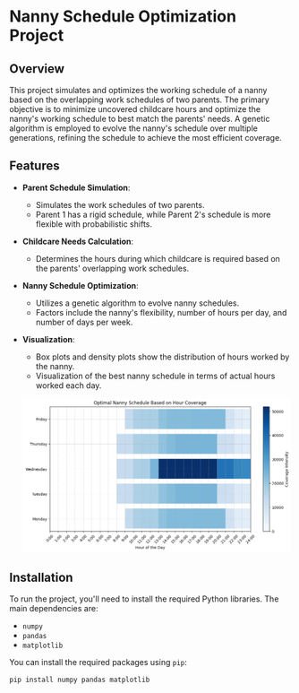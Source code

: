 # Nanny Schedule Optimization Project

## Overview

This project simulates and optimizes the working schedule of a nanny based on the overlapping work schedules of two parents. The primary objective is to minimize uncovered childcare hours and optimize the nanny's working schedule to best match the parents' needs. A genetic algorithm is employed to evolve the nanny's schedule over multiple generations, refining the schedule to achieve the most efficient coverage.

## Features

- **Parent Schedule Simulation**:
  - Simulates the work schedules of two parents.
  - Parent 1 has a rigid schedule, while Parent 2's schedule is more flexible with probabilistic shifts.

- **Childcare Needs Calculation**:
  - Determines the hours during which childcare is required based on the parents' overlapping work schedules.

- **Nanny Schedule Optimization**:
  - Utilizes a genetic algorithm to evolve nanny schedules.
  - Factors include the nanny's flexibility, number of hours per day, and number of days per week.

- **Visualization**:
  - Box plots and density plots show the distribution of hours worked by the nanny.
  - Visualization of the best nanny schedule in terms of actual hours worked each day.

  ![Optimal Nanny Schedule](./output.png)

## Installation

To run the project, you'll need to install the required Python libraries. The main dependencies are:

- `numpy`
- `pandas`
- `matplotlib`

You can install the required packages using `pip`:

```bash
pip install numpy pandas matplotlib

